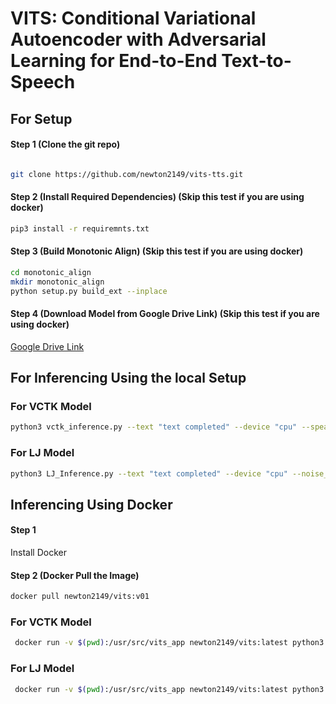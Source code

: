 # VITS: Conditional Variational Autoencoder with Adversarial Learning for End-to-End Text-to-Speech

## For Setup

#### Step 1 (Clone the git repo)

```sh

git clone https://github.com/newton2149/vits-tts.git

```

#### Step 2 (Install Required Dependencies) (Skip this test if you are using docker)
```sh
pip3 install -r requiremnts.txt
```

#### Step 3 (Build Monotonic Align) (Skip this test if you are using docker)
```sh
cd monotonic_align
mkdir monotonic_align
python setup.py build_ext --inplace

```

#### Step 4 (Download Model from Google Drive Link) (Skip this test if you are using docker)

[Google Drive Link](https://drive.google.com/drive/folders/1ksarh-cJf3F5eKJjLVWY0X1j1qsQqiS2?usp=sharing)


## For Inferencing Using the local Setup

### For VCTK Model

```sh
python3 vctk_inference.py --text "text completed" --device "cpu" --speaker_id 10 --noise_scale 0.669 --noise_scale_w 0.9 --length_scale 2 

```

### For LJ Model

```sh
python3 LJ_Inference.py --text "text completed" --device "cpu" --noise_scale 0.669 --noise_scale_w 0.9 --length_scale 2 

```


## Inferencing Using Docker

#### Step 1 

Install Docker

#### Step 2 (Docker Pull the Image)

```sh
docker pull newton2149/vits:v01

```
### For VCTK Model

```sh
 docker run -v $(pwd):/usr/src/vits_app newton2149/vits:latest python3 vctk_inference.py --text "text completed" --device "cpu" --speaker_id 10 --noise_scale 0.669 --noise_scale_w 0.9 --length_scale 2 

```

### For LJ Model

```sh
 docker run -v $(pwd):/usr/src/vits_app newton2149/vits:latest python3 LJ_Inference.py --text "text completed" --device "cpu" --noise_scale 0.669 --noise_scale_w 0.9 --length_scale 2 

```
